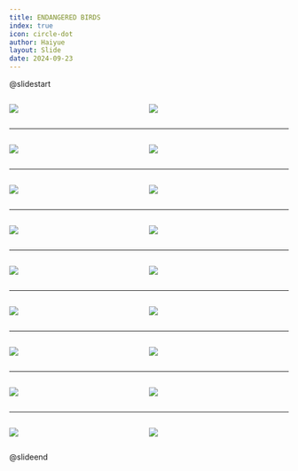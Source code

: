 ```yaml
---
title: ENDANGERED BIRDS
index: true
icon: circle-dot
author: Haiyue
layout: Slide
date: 2024-09-23
---
```

 
@slidestart

<div style="display:flex">
<div style="flex:1">

![](/reading/english/Level-M/ENDANGERED%20BIRDS/001.webp)
</div>
<div style="flex:1">

![](/reading/english/Level-M/ENDANGERED%20BIRDS/002.webp)
</div>
</div>

---

<div style="display:flex">
<div style="flex:1">

![](/reading/english/Level-M/ENDANGERED%20BIRDS/003.webp)
</div>
<div style="flex:1">

![](/reading/english/Level-M/ENDANGERED%20BIRDS/004.webp)
</div>
</div>

---

<div style="display:flex">
<div style="flex:1">

![](/reading/english/Level-M/ENDANGERED%20BIRDS/005.webp)
</div>
<div style="flex:1">

![](/reading/english/Level-M/ENDANGERED%20BIRDS/006.webp)
</div>
</div>

---

<div style="display:flex">
<div style="flex:1">

![](/reading/english/Level-M/ENDANGERED%20BIRDS/007.webp)
</div>
<div style="flex:1">

![](/reading/english/Level-M/ENDANGERED%20BIRDS/008.webp)
</div>
</div>

---

<div style="display:flex">
<div style="flex:1">

![](/reading/english/Level-M/ENDANGERED%20BIRDS/009.webp)
</div>
<div style="flex:1">

![](/reading/english/Level-M/ENDANGERED%20BIRDS/010.webp)
</div>
</div>

---

<div style="display:flex">
<div style="flex:1">

![](/reading/english/Level-M/ENDANGERED%20BIRDS/011.webp)
</div>
<div style="flex:1">

![](/reading/english/Level-M/ENDANGERED%20BIRDS/012.webp)
</div>
</div>

---

<div style="display:flex">
<div style="flex:1">

![](/reading/english/Level-M/ENDANGERED%20BIRDS/013.webp)
</div>
<div style="flex:1">

![](/reading/english/Level-M/ENDANGERED%20BIRDS/014.webp)
</div>
</div>

---

<div style="display:flex">
<div style="flex:1">

![](/reading/english/Level-M/ENDANGERED%20BIRDS/015.webp)
</div>
<div style="flex:1">

![](/reading/english/Level-M/ENDANGERED%20BIRDS/016.webp)
</div>
</div>

---

<div style="display:flex">
<div style="flex:1">

![](/reading/english/Level-M/ENDANGERED%20BIRDS/017.webp)
</div>
<div style="flex:1">

![](/reading/english/Level-M/ENDANGERED%20BIRDS/018.webp)
</div>
</div>

@slideend
